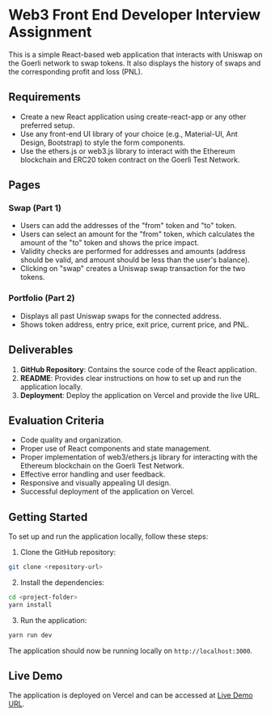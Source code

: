 # Web3 Front End Developer Interview Assignment

This is a simple React-based web application that interacts with Uniswap on the Goerli network to swap tokens. It also displays the history of swaps and the corresponding profit and loss (PNL).

## Requirements

- Create a new React application using create-react-app or any other preferred setup.
- Use any front-end UI library of your choice (e.g., Material-UI, Ant Design, Bootstrap) to style the form components.
- Use the ethers.js or web3.js library to interact with the Ethereum blockchain and ERC20 token contract on the Goerli Test Network.

## Pages

### Swap (Part 1)

- Users can add the addresses of the "from" token and "to" token.
- Users can select an amount for the "from" token, which calculates the amount of the "to" token and shows the price impact.
- Validity checks are performed for addresses and amounts (address should be valid, and amount should be less than the user's balance).
- Clicking on "swap" creates a Uniswap swap transaction for the two tokens.

### Portfolio (Part 2)

- Displays all past Uniswap swaps for the connected address.
- Shows token address, entry price, exit price, current price, and PNL.

## Deliverables

1. **GitHub Repository**: Contains the source code of the React application.
2. **README**: Provides clear instructions on how to set up and run the application locally.
3. **Deployment**: Deploy the application on Vercel and provide the live URL.

## Evaluation Criteria

- Code quality and organization.
- Proper use of React components and state management.
- Proper implementation of web3/ethers.js library for interacting with the Ethereum blockchain on the Goerli Test Network.
- Effective error handling and user feedback.
- Responsive and visually appealing UI design.
- Successful deployment of the application on Vercel.

## Getting Started

To set up and run the application locally, follow these steps:

1. Clone the GitHub repository:

```bash
git clone <repository-url>
```

2. Install the dependencies:

```bash
cd <project-folder>
yarn install
```

3. Run the application:

```bash
yarn run dev
```

The application should now be running locally on `http://localhost:3000`.

## Live Demo

The application is deployed on Vercel and can be accessed at [Live Demo URL](https://uniswap-frontend-test.vercel.app/).
